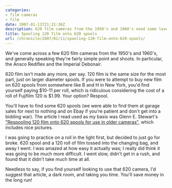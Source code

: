 ```yaml
---
categories:
- film cameras
- film
date: 2007-01-11T21:21:36Z
description: 620 film cameras from the 1950's and 1960's need some love.
title: Spooling 120 film onto 620 spools
url: /chronicle/2007/01/11/spooling-120-film-onto-620-spools/
---
```


We've come across a few 620 film cameras from the 1950's and 1960's, and generally speaking they're fairly simple point and shoots.  In particular, the Ansco Rediflex and the Imperial Debonair.


620 film isn't made any more, per say.  120 film is the same size for the most part, just on larger diameter spools.  If you were to attempt to buy new film on 620 spools from somewhere like B and H in New York, you'd find yourself paying $10-11 per roll, which is ridiculous considering the cost of a roll of Fujifilm 120 is $1.99.  Your option?  Respool.


You'll have to find some 620 spools (we were able to find them at garage sales for next to nothing and on Ebay if you're patient and don't get into a bidding war). The article I read used as my basis was Glenn E. Stewart's <a href="http://www.getnet.net/~gstewart/respool.htm">"Respooling 120 film onto 620 spools for use in older cameras"</a>, which includes nice pictures.


I was going to practice on a roll in the light first, but decided to just go for broke.  620 spool and a 120 roll of film tossed into the changing bag, and away I went.  I was amazed at how easy it actually was; I really did think it was going to be much more difficult.  I went slow, didn't get in a rush, and found that it didn't take much time at all.


Needless to say, if you find yourself looking to use that 620 camera, I'd suggest that article, a dark room, and taking you time.  You'll save money in the long run!

